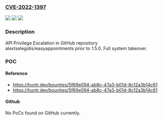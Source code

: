 ### [CVE-2022-1397](https://cve.mitre.org/cgi-bin/cvename.cgi?name=CVE-2022-1397)
![](https://img.shields.io/static/v1?label=Product&message=alextselegidis%2Feasyappointments&color=blue)
![](https://img.shields.io/static/v1?label=Version&message=%3C%201.5.0%20&color=brighgreen)
![](https://img.shields.io/static/v1?label=Vulnerability&message=CWE-269%20Improper%20Privilege%20Management&color=brighgreen)

### Description

API Privilege Escalation in GitHub repository alextselegidis/easyappointments prior to 1.5.0. Full system takeover.

### POC

#### Reference
- https://huntr.dev/bounties/5f69e094-ab8c-47a3-b01d-8c12a3b14c61
- https://huntr.dev/bounties/5f69e094-ab8c-47a3-b01d-8c12a3b14c61

#### Github
No PoCs found on GitHub currently.

